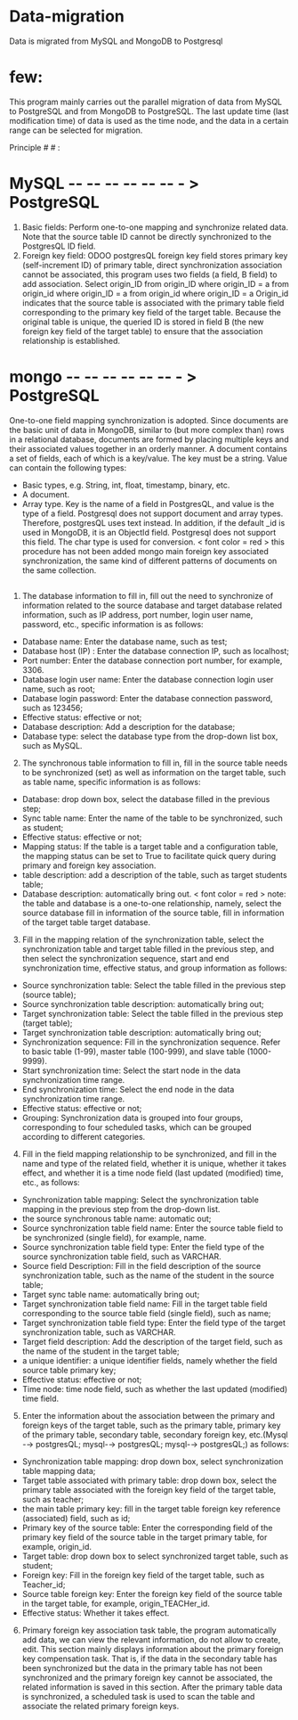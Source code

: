 # Data-migration
Data is migrated from MySQL and MongoDB to Postgresql

# few:
This program mainly carries out the parallel migration of data from MySQL to PostgreSQL and from MongoDB to PostgreSQL. The last update time (last modification time) of data is used as the time node, and the data in a certain range can be selected for migration.

Principle # # :
# MySQL -- -- -- -- -- -- - > PostgreSQL
1. Basic fields: Perform one-to-one mapping and synchronize related data. Note that the source table ID cannot be directly synchronized to the PostgresQL ID field.
2. Foreign key field: ODOO postgresQL foreign key field stores primary key (self-increment ID) of primary table, direct synchronization association cannot be associated, this program uses two fields (a field, B field) to add association.
Select origin_ID from origin_ID where origin_ID = a from origin_id where origin_ID = a from origin_id where origin_ID = a Origin_id indicates that the source table is associated with the primary table field corresponding to the primary key field of the target table. Because the original table is unique, the queried ID is stored in field B (the new foreign key field of the target table) to ensure that the association relationship is established.

# mongo -- -- -- -- -- -- - > PostgreSQL
One-to-one field mapping synchronization is adopted. Since documents are the basic unit of data in MongoDB, similar to (but more complex than) rows in a relational database, documents are formed by placing multiple keys and their associated values together in an orderly manner.
A document contains a set of fields, each of which is a key/value. The key must be a string. Value can contain the following types:
* Basic types, e.g. String, int, float, timestamp, binary, etc.
* A document.
* Array type.
Key is the name of a field in PostgresQL, and value is the type of a field. Postgresql does not support document and array types. Therefore, postgresQL uses text instead. In addition, if the default _id is used in MongoDB, it is an ObjectId field. Postgresql does not support this field. The char type is used for conversion.
< font color = red > this procedure has not been added mongo main foreign key associated synchronization, the same kind of different patterns of documents on the same collection. </font>

##
1. The database information to fill in, fill out the need to synchronize of information related to the source database and target database related information, such as IP address, port number, login user name, password, etc., specific information is as follows:
* Database name: Enter the database name, such as test;
* Database host (IP) : Enter the database connection IP, such as localhost;
* Port number: Enter the database connection port number, for example, 3306.
* Database login user name: Enter the database connection login user name, such as root;
* Database login password: Enter the database connection password, such as 123456;
* Effective status: effective or not;
* Database description: Add a description for the database;
* Database type: select the database type from the drop-down list box, such as MySQL.

2. The synchronous table information to fill in, fill in the source table needs to be synchronized (set) as well as information on the target table, such as table name, specific information is as follows:
* Database: drop down box, select the database filled in the previous step;
* Sync table name: Enter the name of the table to be synchronized, such as student;
* Effective status: effective or not;
* Mapping status: If the table is a target table and a configuration table, the mapping status can be set to True to facilitate quick query during primary and foreign key association.
* table description: add a description of the table, such as target students table;
* Database description: automatically bring out.
< font color = red > note: the table and database is a one-to-one relationship, namely, select the source database fill in information of the source table, fill in information of the target table target database. </font>

3. Fill in the mapping relation of the synchronization table, select the synchronization table and target table filled in the previous step, and then select the synchronization sequence, start and end synchronization time, effective status, and group information as follows:
* Source synchronization table: Select the table filled in the previous step (source table);
* Source synchronization table description: automatically bring out;
* Target synchronization table: Select the table filled in the previous step (target table);
* Target synchronization table description: automatically bring out;
* Synchronization sequence: Fill in the synchronization sequence. Refer to basic table (1-99), master table (100-999), and slave table (1000-9999).
* Start synchronization time: Select the start node in the data synchronization time range.
* End synchronization time: Select the end node in the data synchronization time range.
* Effective status: effective or not;
* Grouping: Synchronization data is grouped into four groups, corresponding to four scheduled tasks, which can be grouped according to different categories.

4. Fill in the field mapping relationship to be synchronized, and fill in the name and type of the related field, whether it is unique, whether it takes effect, and whether it is a time node field (last updated (modified) time, etc., as follows:
* Synchronization table mapping: Select the synchronization table mapping in the previous step from the drop-down list.
* the source synchronous table name: automatic out;
* Source synchronization table field name: Enter the source table field to be synchronized (single field), for example, name.
* Source synchronization table field type: Enter the field type of the source synchronization table field, such as VARCHAR.
* Source field Description: Fill in the field description of the source synchronization table, such as the name of the student in the source table;
* Target sync table name: automatically bring out;
* Target synchronization table field name: Fill in the target table field corresponding to the source table field (single field), such as name;
* Target synchronization table field type: Enter the field type of the target synchronization table, such as VARCHAR.
* Target field description: Add the description of the target field, such as the name of the student in the target table;
* a unique identifier: a unique identifier fields, namely whether the field source table primary key;
* Effective status: effective or not;
* Time node: time node field, such as whether the last updated (modified) time field.

5. Enter the information about the association between the primary and foreign keys of the target table, such as the primary table, primary key of the primary table, secondary table, secondary foreign key, etc.(Mysql -→ postgresQL; mysql-→ postgresQL; mysql-→ postgresQL;) as follows:
* Synchronization table mapping: drop down box, select synchronization table mapping data;
* Target table associated with primary table: drop down box, select the primary table associated with the foreign key field of the target table, such as teacher;
* the main table primary key: fill in the target table foreign key reference (associated) field, such as id;
* Primary key of the source table: Enter the corresponding field of the primary key field of the source table in the target primary table, for example, origin_id.
* Target table: drop down box to select synchronized target table, such as student;
* Foreign key: Fill in the foreign key field of the target table, such as Teacher_id;
* Source table foreign key: Enter the foreign key field of the source table in the target table, for example, origin_TEACHer_id.
* Effective status: Whether it takes effect.

6. Primary foreign key association task table, the program automatically add data, we can view the relevant information, do not allow to create, edit.
This section mainly displays information about the primary foreign key compensation task. That is, if the data in the secondary table has been synchronized but the data in the primary table has not been synchronized and the primary foreign key cannot be associated, the related information is saved in this section. After the primary table data is synchronized, a scheduled task is used to scan the table and associate the related primary foreign keys.
